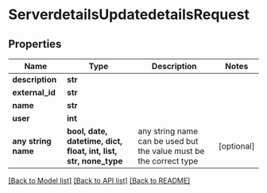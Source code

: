 # ServerdetailsUpdatedetailsRequest


## Properties
Name | Type | Description | Notes
------------ | ------------- | ------------- | -------------
**description** | **str** |  | 
**external_id** | **str** |  | 
**name** | **str** |  | 
**user** | **int** |  | 
**any string name** | **bool, date, datetime, dict, float, int, list, str, none_type** | any string name can be used but the value must be the correct type | [optional]

[[Back to Model list]](../README.md#documentation-for-models) [[Back to API list]](../README.md#documentation-for-api-endpoints) [[Back to README]](../README.md)


